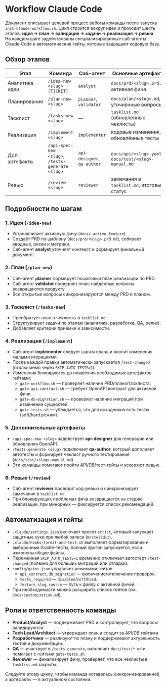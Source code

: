 # Workflow Claude Code

Документ описывает целевой процесс работы команды после запуска `init-claude-workflow.sh`. Цикл строится вокруг идеи и проходит шесть этапов: **идея → план → валидация → задачи → реализация → ревью**. На каждом шаге задействованы специализированные саб-агенты Claude Code и автоматические гейты, которые защищают кодовую базу.

## Обзор этапов

| Этап | Команда | Саб-агент | Основные артефакты |
| --- | --- | --- | --- |
| Аналитика идеи | `/idea-new <slug> [TICKET]` | `analyst` | `docs/prd/<slug>.prd.md`, активная фича |
| Планирование | `/plan-new <slug>` | `planner`, `validator` | `docs/plan/<slug>.md`, уточнённые вопросы |
| Тасклист | `/tasks-new <slug>` | — | `tasklist.md` (обновлённые чеклисты) |
| Реализация | `/implement <slug>` | `implementer` | кодовые изменения, обновлённые тесты |
| Доп. артефакты | `/api-spec-new <slug>`, `/tests-generate <slug>` | `api-designer`, `qa-author` | `docs/api/<slug>.yaml`, `docs/test/<slug>-manual.md` |
| Ревью | `/review <slug>` | `reviewer` | замечания в `tasklist.md`, итоговый статус |

## Подробности по шагам

### 1. Идея (`/idea-new`)
- Устанавливает активную фичу (`docs/.active_feature`).
- Создаёт PRD по шаблону (`docs/prd/<slug>.prd.md`), собирает вводные, риски и метрики.
- Саб-агент **analyst** уточняет контекст и формирует финальный документ.

### 2. План (`/plan-new`)
- Саб-агент **planner** формирует пошаговый план реализации по PRD.
- Саб-агент **validator** проверяет план; найденные вопросы возвращаются продукту.
- Все открытые вопросы синхронизируются между PRD и планом.

### 3. Тасклист (`/tasks-new`)
- Преобразует план в чеклисты в `tasklist.md`.
- Структурирует задачи по этапам (аналитика, разработка, QA, релиз).
- Добавляет критерии приёмки и зависимости.

### 4. Реализация (`/implement`)
- Саб-агент **implementer** следует шагам плана и вносит изменения малыми итерациями.
- После каждой правки автоматически запускается `/test-changed` (отключаемо через `SKIP_AUTO_TESTS=1`).
- Изменения блокируются до появления необходимых артефактов гейтами:
  - `gate-workflow.sh` — проверяет наличие PRD/плана/тасклиста.
  - `gate-api-contract.sh` — требует OpenAPI контракт для активной фичи.
  - `gate-db-migration.sh` — проверяет наличие миграций при изменении сущностей.
  - `gate-tests.sh` — убеждается, что для исходников есть тесты (soft/hard режим).

### 5. Дополнительные артефакты
- `/api-spec-new <slug>` задействует **api-designer** для генерации или обновления OpenAPI.
- `/tests-generate <slug>` подключает **qa-author**, который дополняет автотесты и формирует чеклист ручного тестирования (`docs/test/<slug>-manual.md`).
- Эти команды помогают пройти API/DB/тест-гейты и ускоряют ревью.

### 6. Ревью (`/review`)
- Саб-агент **reviewer** проводит код-ревью и синхронизирует замечания в `tasklist.md`.
- При блокирующих проблемах фича возвращается на стадию реализации; при минорных — фиксируется список рекомендаций.

## Автоматизация и гейты

- `.claude/settings.json` включает пресет `strict`, который запускает защитные хуки при любой записи (`Write|Edit`).
- `.claude/hooks/format-and-test.sh` выполняет форматирование и выборочные Gradle-тесты; полный прогон запускается, если изменены общие файлы.
- Переменная `SKIP_AUTO_TESTS=1` временно отключает автостарт `/test-changed` (полезно для больших миграций или отладки).
- `config/gates.json` управляет режимами гейтов:
  - `api_contract`, `db_migration` — включение/отключение проверок.
  - `tests_required` — `disabled`/`soft`/`hard`.
  - `feature_slug_source` — путь к файлу с активной фичей.
- При необходимости можно расширить список гейтов (см. `docs/customization.md`).

## Роли и ответственность команды

- **Product/Analyst** — поддерживает PRD и контролирует, что вопросы валидируются.
- **Tech Lead/Architect** — утверждает план и следит за API/DB гейтами.
- **Разработчики** — реализуют по плану и поддерживают актуальность тестов и документации.
- **QA** — участвует в `/tests-generate`, наполняет `docs/test/*.md` и помогает с гейтами `gate-tests.sh`.
- **Reviewer** — финализирует фичу, проверяет, что все чеклисты в `tasklist.md` закрыты.

Следуйте этому циклу, чтобы команда оставалась синхронизированной, а артефакты — в актуальном состоянии.
